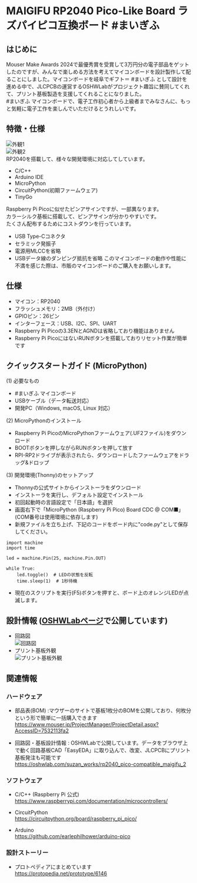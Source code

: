 # MAIGIFU RP2040 Pico-Like Board ラズパイピコ互換ボード #まいぎふ 
## はじめに
Mouser Make Awards 2024で最優秀賞を受賞して3万円分の電子部品をゲットしたのですが、みんなで楽しめる方法を考えてマイコンボードを設計製作して配ることにしました。マイコンボードを岐阜でギフト＝ #まいぎふ として設計を進める中で、JLCPCBの運営するOSHWLabがプロジェクト趣旨に賛同してくれて、プリント基板製造を支援してくれることになりました。  
#まいぎふ マイコンボードで、電子工作初心者から上級者までみなさんに、もっと気軽に電子工作を楽しんでいただけるとうれしいです。  
## 特徴・仕様
![外観1](https://github.com/suzan-works/MAIGIFU_RP2040_Pico-Like_Board/blob/main/image1.png)  
![外観2](https://github.com/suzan-works/MAIGIFU_RP2040_Pico-Like_Board/blob/main/image2.png)  
RP2040を搭載して、様々な開発環境に対応してしています。
- C/C++
- Arduino IDE
- MicroPython
- CircuitPython(初期ファームウェア)
- TinyGo

Raspberry Pi Picoに似せたピンアサインですが、一部異なります。  
カラーシルク基板に搭載して、ピンアサインが分かりやすいです。  
たくさん配布するためにコストダウンを行っています。  
- USB Type-Cコネクタ
- セラミック発振子
- 電源用MLCCを省略
- USBデータ線のダンピング抵抗を省略
このマイコンボードの動作や性能に不満を感じた際は、市販のマイコンボードのご購入をお願いします。

## 仕様
- マイコン：RP2040
- フラッシュメモリ：2MB（外付け）
- GPIOピン：26ピン
- インターフェース：USB、I2C、SPI、UART
- Raspberry Pi Picoの3.3ENとAGNDは省略しており機能はありません
- Raspberry Pi PicoにはないRUNボタンを搭載しておりリセット作業が簡単です

## クイックスタートガイド (MicroPython)
(1) 必要なもの
- #まいぎふ マイコンボード
- USBケーブル（データ転送対応）
- 開発PC（Windows, macOS, Linux 対応）

(2) MicroPythonのインストール
- Raspberry Pi PicoのMicroPythonファームウェア(.UF2ファイル)をダウンロード
- BOOTボタンを押しながらRUNボタンを押して放す
- RPI-RP2ドライブが表示されたら、ダウンロードしたファームウェアをドラッグ&ドロップ

(3) 開発環境(Thonny)のセットアップ
- Thonnyの公式サイトからインストーラをダウンロード
- インストーラを実行し、デフォルト設定でインストール
- 初回起動時の言語設定で「日本語」を選択
- 画面右下で「MicroPython (Raspberry Pi Pico) Board CDC @ COM■」(COM番号は使用環境に依存します)
- 新規ファイルを立ち上げ、下記のコードをボード内に"code.py"として保存してください。  

~~~ 
import machine
import time

led = machine.Pin(25, machine.Pin.OUT)

while True:
    led.toggle()  # LEDの状態を反転
    time.sleep(1)  # 1秒待機
~~~

- 現在のスクリプトを実行(F5)ボタンを押すと、ボード上のオレンジLEDが点滅します。

## 設計情報 ([OSHWLabページ](https://oshwlab.com/suzan_works/rp2040_pico-compatible_maigifu_2)で公開しています)
- 回路図  
![回路図](https://github.com/suzan-works/MAIGIFU_RP2040_Pico-Like_Board/blob/main/Schematic1.png)  
- プリント基板外観  
![プリント基板外観](https://github.com/suzan-works/MAIGIFU_RP2040_Pico-Like_Board/blob/main/board.png)

## 関連情報
### ハードウェア
- 部品表(BOM) :マウザーのサイトで基板1枚分のBOMを公開しており、何枚分という形で簡単に一括購入できます  
https://www.mouser.jp/ProjectManager/ProjectDetail.aspx?AccessID=7532113fa2

- 回路図・基板設計情報 : OSHWLabで公開しています。データをブラウザ上で動く回路基板CAD「EasyEDA」に取り込んで、改変、JLCPCBにプリント基板発注も可能です  
https://oshwlab.com/suzan_works/rp2040_pico-compatible_maigifu_2

### ソフトウェア
- C/C++ (Raspberry Pi 公式)
https://www.raspberrypi.com/documentation/microcontrollers/

- CircuitPython  
https://circuitpython.org/board/raspberry_pi_pico/

- Arduino  
https://github.com/earlephilhower/arduino-pico

### 設計ストーリー
- プロトペディアにまとめています  
https://protopedia.net/prototype/6146

